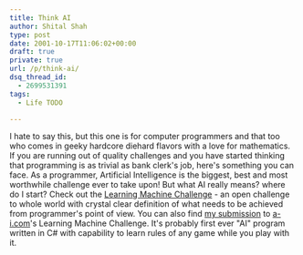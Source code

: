 ```yaml
---
title: Think AI
author: Shital Shah
type: post
date: 2001-10-17T11:06:02+00:00
draft: true
private: true
url: /p/think-ai/
dsq_thread_id:
  - 2699531391
tags:
  - Life TODO

---
```

I hate to say this, but this one is for computer programmers and that too who comes in geeky hardcore diehard flavors with a love for mathematics. If you are running out of quality challenges and you have started thinking that programming is as trivial as bank clerk's job, here's something you can face. As a programmer, Artificial Intelligence is the biggest, best and most worthwhile challenge ever to take upon! But what AI really means? where do I start? Check out the [Learning Machine Challenge][1] - an open challenge to whole world with crystal clear definition of what needs to be achieved from programmer's point of view. You can also find [my submission][2] to [a-i.com][3]'s Learning Machine Challenge. It's probably first ever "AI" program written in C# with capability to learn rules of any game while you play with it.

 [1]: http://www.a-i.com/ "A-i.com's learning Machine Challange"
 [2]: https://github.com/sytelus/LandP101 "My LearnAndPlay program submitted for www.a-i.com's Learning Machine Challange"
 [3]: http://www.a-i.com "Company who organized The Learning Machine Challange"